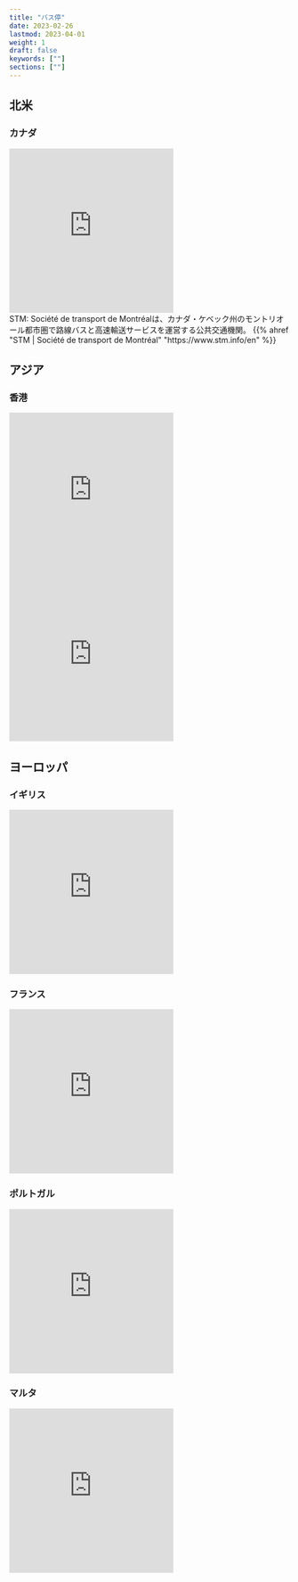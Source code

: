 ```yaml
---
title: "バス停"
date: 2023-02-26
lastmod: 2023-04-01
weight: 1
draft: false
keywords: [""]
sections: [""]
---
```


## 北米
### カナダ

<div class="googlemap-if">
<iframe src="https://www.google.com/maps/embed?pb=!4v1677733372442!6m8!1m7!1sdLIOQMGpyAKSVOEIQB6BOw!2m2!1d45.49139325859837!2d-73.56982565280255!3f95.78602859668104!4f-2.3586759170270284!5f3.325193203789971" width="295" height="295" style="border:0;" allowfullscreen="" loading="lazy" referrerpolicy="no-referrer-when-downgrade"></iframe>
<div class="description">
STM: Société de transport de Montréalは、カナダ・ケベック州のモントリオール都市圏で路線バスと高速輸送サービスを運営する公共交通機関。
{{% ahref "STM | Société de transport de Montréal" "https://www.stm.info/en" %}}
</div>
</div>

## アジア
### 香港

<div class="googlemap-if">
<iframe src="https://www.google.com/maps/embed?pb=!4v1677661460472!6m8!1m7!1sUy4SjGOeeJ4b3kc1sHa5LA!2m2!1d22.46326094862753!2d114.0040945653404!3f84.53031014836075!4f-15.82405319382103!5f0.8042969497185694" width="295" height="295" style="border:0;" allowfullscreen="" loading="lazy" referrerpolicy="no-referrer-when-downgrade"></iframe>
<iframe src="https://www.google.com/maps/embed?pb=!4v1677661631442!6m8!1m7!1ssLgJvIDevTTNbYUkscxlGg!2m2!1d22.32358062817365!2d114.1684314878722!3f168.4097727056709!4f-5.265831877372193!5f1.6714611477583468" width="295" height="295" style="border:0;" allowfullscreen="" loading="lazy" referrerpolicy="no-referrer-when-downgrade"></iframe>
</div>

## ヨーロッパ

### イギリス

<div class="googlemap-if">
<iframe src="https://www.google.com/maps/embed?pb=!4v1677488894945!6m8!1m7!1sb3GEsdjFUS22Q8_qYKyqqQ!2m2!1d51.54344060486591!2d-0.05691645868739027!3f50.90252607607288!4f-11.584674072192783!5f2.0119739583243934" width="295" height="295" style="border:0;" allowfullscreen="" loading="lazy" referrerpolicy="no-referrer-when-downgrade"></iframe>
</div>

### フランス
<div class="googlemap-if">
<iframe src="https://www.google.com/maps/embed?pb=!4v1677488160831!6m8!1m7!1s5GeDFwjDxPn19gKql0QEcg!2m2!1d45.8324173374717!2d1.25849021752376!3f245.37404203462347!4f-15.421743582611171!5f1.535386027491259" width="295" height="295" style="border:0;" allowfullscreen="" loading="lazy" referrerpolicy="no-referrer-when-downgrade"></iframe>
</div>

### ポルトガル
<div class="googlemap-if">
<iframe src="https://www.google.com/maps/embed?pb=!4v1677409886721!6m8!1m7!1sdRyGE3vucFiaJa7wV3q7TQ!2m2!1d41.14776970688398!2d-8.622510473147793!3f62.252205092731764!4f-13.60687591564185!5f1.5345647851442772" width="295" height="295" style="border:0;" allowfullscreen="" loading="lazy" referrerpolicy="no-referrer-when-downgrade"></iframe>
</div>

### マルタ

<div class="googlemap-if">
<iframe src="https://www.google.com/maps/embed?pb=!4v1677902802438!6m8!1m7!1spSM59-5C8Q5_Fl13RoDaWw!2m2!1d35.90794788648271!2d14.50045007278497!3f84.75614593637711!4f-5.931313302709896!5f2.965219404475359" width="295" height="295" style="border:0;" allowfullscreen="" loading="lazy" referrerpolicy="no-referrer-when-downgrade"></iframe>
</div>